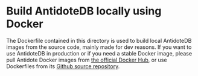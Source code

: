 # Build AntidoteDB locally using Docker

The Dockerfile contained in this directory is used to build local AntidoteDB images from the source code, mainly made for dev reasons.
If you want to use AntidoteDB in production or if you need a stable Docker image, please pull Antidote Docker images from [the official Docker Hub](https://cloud.docker.com/u/antidotedb/repository/docker/antidotedb/antidote), or use Dockerfiles from its [Github source repository](https://github.com/AntidoteDB/docker-antidote).

